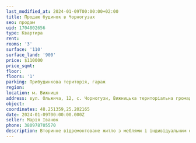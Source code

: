 ```yaml
---
last_modified_at: 2024-01-09T00:00:00+02:00
title: Продаю будинок в Чорногузах
seo: продам
uid: 1704802656
type: Квартира
rent:
rooms: '3'
surface: '110'
surface_land: '900'
price: $110000
price_sqmt:
floor:
floors: '1'
parking: Прибудинкова територія, гараж
region:
location: м. Вижниця
address: вул. Ольжича, 12, с. Чорногузи, Вижницька територіальна громада
object:
coordinates: 48.251359,25.202165
date: 2024-01-09T00:00:00.000Z
seller: Марія Іванюк
phone: 380978705570
description: Вторинне відремонтоване житло з меблями і індивідуальним опаленням, придатне для проживання
---
```

